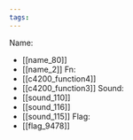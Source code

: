```yaml
---
tags:
---
```

Name:
- [[name_80]]
- [[name_2]]
Fn:
- [[c4200_function4]]
- [[c4200_function3]]
Sound:
- [[sound_110]]
- [[sound_116]]
- [[sound_115]]
Flag:
- [[flag_9478]]
